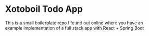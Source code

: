 # Xotoboil Todo App

This is a small boilerplate repo I found out online where you have an example implementation of a full stack app with React + Spring Boot
